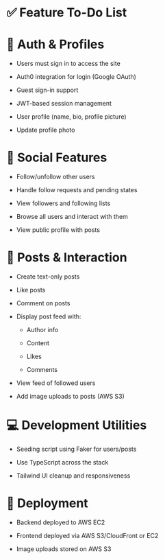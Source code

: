 # ✅ Feature To-Do List

# 🔐 Auth & Profiles

- Users must sign in to access the site

- Auth0 integration for login (Google OAuth)

- Guest sign-in support

- JWT-based session management

- User profile (name, bio, profile picture)

- Update profile photo

# 👥 Social Features

- Follow/unfollow other users

- Handle follow requests and pending states

- View followers and following lists

- Browse all users and interact with them

- View public profile with posts

# 📝 Posts & Interaction

- Create text-only posts

- Like posts

- Comment on posts

- Display post feed with:

  - Author info

  - Content

  - Likes

  - Comments

- View feed of followed users

- Add image uploads to posts (AWS S3)

# 💻 Development Utilities

- Seeding script using Faker for users/posts

- Use TypeScript across the stack

- Tailwind UI cleanup and responsiveness

# 🚀 Deployment

- Backend deployed to AWS EC2

- Frontend deployed via AWS S3/CloudFront or EC2

- Image uploads stored on AWS S3
